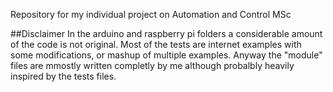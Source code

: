 Repository for my individual project on Automation and Control MSc

##Disclaimer
In the arduino and raspberry pi folders a considerable amount of the code is not original. 
Most of the tests are internet examples with some modifications, or mashup of multiple examples.
Anyway the "module" files are mmostly written completly by me although probalbly heavily inspired by the tests files.

